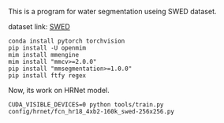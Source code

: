 This is a program for water segmentation useing SWED dataset.

dataset link: [SWED](https://openmldata.ukho.gov.uk/)

```
conda install pytorch torchvision
pip install -U openmim
mim install mmengine
mim install "mmcv>=2.0.0"
pip install "mmsegmentation>=1.0.0"
pip install ftfy regex
```

Now, its work on HRNet model.
```
CUDA_VISIBLE_DEVICES=0 python tools/train.py config/hrnet/fcn_hr18_4xb2-160k_swed-256x256.py
```